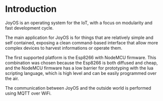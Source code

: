 # Introduction
JoyOS is an operating system for the IoT, with a focus on modularity and fast development cycle.

The main application for JoyOS is for things that are relatively simple and self contained, exposing a clean command-based interface that allow more complex devices to harvest informations or operate them.

The first supported platform is the Esp8266 with NodeMCU firmware. This combination was chosen because the Esp8266 is both diffused and cheap, and the NodeMCU firmware has a low barrier for prototyping with the lua scripting language, which is high level and can be easily programmed over the air.

The communication between JoyOS and the outside world is performed using MQTT over WiFi.